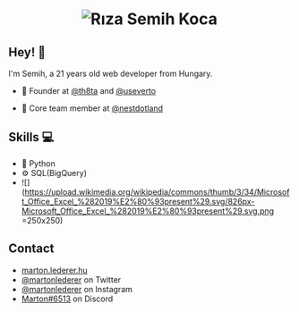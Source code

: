 <h1 align="center">
  <img src="https://raw.githubusercontent.com/rsemihkoca/Riza-Semih-Koca/e5c5fc6e24fc8d878a31ed3372c069f3b8771590/name.svg" alt="Rıza Semih Koca" />
</h1>

## Hey! 👋
I'm Semih, a 21 years old web developer from Hungary.

- 🧭 Founder at [@th8ta](https://github.com/th8ta) and [@useverto](https://github.com/useverto)

- 👥 Core team member at [@nestdotland](https://github.com/nestdotland)

## Skills 💻
- 🐍 Python
- ⚙️ SQL(BigQuery)
-  ![](https://upload.wikimedia.org/wikipedia/commons/thumb/3/34/Microsoft_Office_Excel_%282019%E2%80%93present%29.svg/826px-Microsoft_Office_Excel_%282019%E2%80%93present%29.svg.png =250x250)



## Contact
- [marton.lederer.hu](https://marton.lederer.hu)
- [@martonlederer](https://twitter.com/martonlederer) on Twitter
- [@martonlederer](https://twitter.com/instagram) on Instagram
- [Marton#6513](./) on Discord
